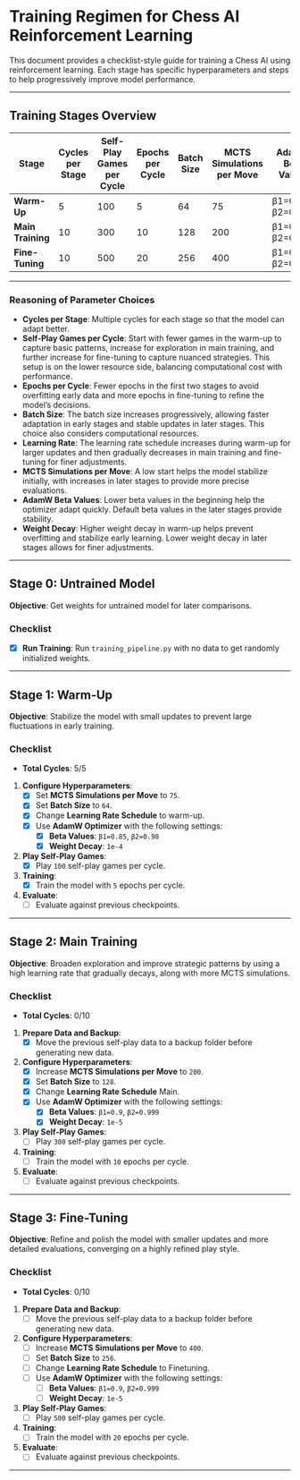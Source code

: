 # Training Regimen for Chess AI Reinforcement Learning

This document provides a checklist-style guide for training a Chess AI using reinforcement learning. Each stage has specific hyperparameters and steps to help progressively improve model performance.

---

## Training Stages Overview

| Stage              | Cycles per Stage | Self-Play Games per Cycle | Epochs per Cycle  | Batch Size | MCTS Simulations per Move | AdamW Beta Values | Weight Decay |
|--------------------|------------------|--------------------------|-------------------|------------|---------------------------|-------------------|--------------|
| **Warm-Up**        | 5                | 100                      | 5                 | 64         | 75                        | β1=0.85, β2=0.98  | 1e-4         |
| **Main Training**  | 10               | 300                      | 10                | 128        | 200                       | β1=0.9, β2=0.999  | 1e-5         |
| **Fine-Tuning**    | 10               | 500                      | 20                | 256        | 400                       | β1=0.9, β2=0.999  | 1e-5         |

---

### Reasoning of Parameter Choices
- **Cycles per Stage**: Multiple cycles for each stage so that the model can adapt better.
- **Self-Play Games per Cycle**: Start with fewer games in the warm-up to capture basic patterns, increase for exploration in main training, and further increase for fine-tuning to capture nuanced strategies. This setup is on the lower resource side, balancing computational cost with performance.
- **Epochs per Cycle**: Fewer epochs in the first two stages to avoid overfitting early data and more epochs in fine-tuning to refine the model’s decisions.
- **Batch Size**: The batch size increases progressively, allowing faster adaptation in early stages and stable updates in later stages. This choice also considers computational resources.
- **Learning Rate**: The learning rate schedule increases during warm-up for larger updates and then gradually decreases in main training and fine-tuning for finer adjustments.
- **MCTS Simulations per Move**: A low start helps the model stabilize initially, with increases in later stages to provide more precise evaluations.
- **AdamW Beta Values**: Lower beta values in the beginning help the optimizer adapt quickly. Default beta values in the later stages provide stability.
- **Weight Decay**: Higher weight decay in warm-up helps prevent overfitting and stabilize early learning. Lower weight decay in later stages allows for finer adjustments.

---

## Stage 0: Untrained Model

**Objective**: Get weights for untrained model for later comparisons.

### Checklist
- [X] **Run Training**: Run `training_pipeline.py` with no data to get randomly initialized weights.

---

## Stage 1: Warm-Up

**Objective**: Stabilize the model with small updates to prevent large fluctuations in early training.

### Checklist
- **Total Cycles**: 5/5
1. **Configure Hyperparameters**:
   - [X] Set **MCTS Simulations per Move** to `75`.
   - [X] Set **Batch Size** to `64`.
   - [X] Change **Learning Rate Schedule** to warm-up. 
   - [X] Use **AdamW Optimizer** with the following settings:
     - [X] **Beta Values**: `β1=0.85`, `β2=0.98`
     - [X] **Weight Decay**: `1e-4`
2. **Play Self-Play Games**:
   - [X] Play `100` self-play games per cycle.
3. **Training**:
   - [X] Train the model with `5` epochs per cycle.
4. **Evaluate**:
   - [ ] Evaluate against previous checkpoints.

---

## Stage 2: Main Training

**Objective**: Broaden exploration and improve strategic patterns by using a high learning rate that gradually decays, along with more MCTS simulations.

### Checklist
- **Total Cycles**: 0/10
1. **Prepare Data and Backup**:
   - [X] Move the previous self-play data to a backup folder before generating new data.
2. **Configure Hyperparameters**:
   - [X] Increase **MCTS Simulations per Move** to `200`.
   - [X] Set **Batch Size** to `128`.
   - [X] Change **Learning Rate Schedule** Main. 
   - [X] Use **AdamW Optimizer** with the following settings:
     - [X] **Beta Values**: `β1=0.9`, `β2=0.999`
     - [X] **Weight Decay**: `1e-5`
3. **Play Self-Play Games**:
   - [ ] Play `300` self-play games per cycle.
4. **Training**:
   - [ ] Train the model with `10` epochs per cycle.
5. **Evaluate**:
   - [ ] Evaluate against previous checkpoints.
---

## Stage 3: Fine-Tuning

**Objective**: Refine and polish the model with smaller updates and more detailed evaluations, converging on a highly refined play style.

### Checklist
- **Total Cycles**: 0/10
1. **Prepare Data and Backup**:
   - [ ] Move the previous self-play data to a backup folder before generating new data.
2. **Configure Hyperparameters**:
   - [ ] Increase **MCTS Simulations per Move** to `400`.
   - [ ] Set **Batch Size** to `256`.
   - [ ] Change **Learning Rate Schedule** to Finetuning. 
   - [ ] Use **AdamW Optimizer** with the following settings:
     - [ ] **Beta Values**: `β1=0.9`, `β2=0.999`
     - [ ] **Weight Decay**: `1e-5`
3. **Play Self-Play Games**:
   - [ ] Play `500` self-play games per cycle.
4. **Training**:
   - [ ] Train the model with `20` epochs per cycle.
5. **Evaluate**:
   - [ ] Evaluate against previous checkpoints.
---

